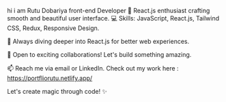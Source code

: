 hi i am Rutu Dobariya 
front-end Developer
🌟 React.js enthusiast crafting smooth and beautiful user interface.
💻 Skills: JavaScript, React.js, Tailwind CSS, Redux, Responsive Design.

🚀 Always diving deeper into React.js for better web experiences.

🤝 Open to exciting collaborations! Let's build something amazing.

📫 Reach me via email or LinkedIn. Check out my work here : https://portfliorutu.netlify.app/


Let's create magic through code! ✨
